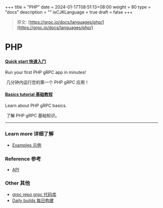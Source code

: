 +++
title = "PHP"
date = 2024-01-17T08:51:13+08:00
weight = 80
type = "docs"
description = ""
isCJKLanguage = true
draft = false
+++

> 原文: [https://grpc.io/docs/languages/php/](https://grpc.io/docs/languages/php/)

# PHP



#### [Quick start 快速入门](https://grpc.io/docs/languages/php/quickstart/)

Run your first PHP gRPC app in minutes!

​	几分钟内运行您的第一个 PHP gRPC 应用！

#### [Basics tutorial 基础教程](https://grpc.io/docs/languages/php/basics/)

Learn about PHP gRPC basics.

​	了解 PHP gRPC 基础知识。

------

### Learn more 详细了解

- [Examples 示例](https://github.com/grpc/grpc/tree/master/examples/php)

### Reference 参考

- [API](https://grpc.io/docs/languages/php/api/)

### Other 其他

- [grpc repo grpc 代码库](https://github.com/grpc/grpc)
- [Daily builds 每日构建](https://grpc.io/docs/languages/php/daily-builds)
